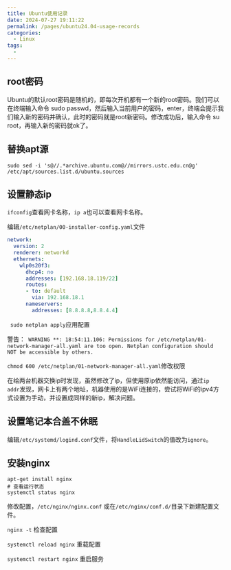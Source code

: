 ```yaml
---
title: Ubuntu使用记录
date: 2024-07-27 19:11:22
permalink: /pages/ubuntu24.04-usage-records
categories:
  - Linux
tags:
  - 
---
```


## root密码
Ubuntu的默认root密码是随机的，即每次开机都有一个新的root密码。我们可以在终端输入命令 sudo passwd，然后输入当前用户的密码，enter，终端会提示我们输入新的密码并确认，此时的密码就是root新密码。修改成功后，输入命令 su root，再输入新的密码就ok了。


## 替换apt源

```shell
sudo sed -i 's@//.*archive.ubuntu.com@//mirrors.ustc.edu.cn@g'  /etc/apt/sources.list.d/ubuntu.sources
```


## 设置静态ip

`ifconfig`查看网卡名称，`ip a`也可以查看网卡名称。

编辑`/etc/netplan/00-installer-config.yaml`文件
```yaml
network:
  version: 2
  renderer: networkd
  ethernets:
    wlp0s20f3:
      dhcp4: no
      addresses: [192.168.18.119/22]
      routes:
      - to: default
        via: 192.168.18.1
      nameservers:
        addresses: [8.8.8.8,8.8.4.4]
```

` sudo netplan apply`应用配置

警告：` WARNING **: 18:54:11.106: Permissions for /etc/netplan/01-network-manager-all.yaml are too open. Netplan configuration should NOT be accessible by others.`

`chmod 600 /etc/netplan/01-network-manager-all.yaml`修改权限

在给两台机器交换ip时发现，虽然修改了ip，但使用原ip依然能访问，通过`ip addr`发现，网卡上有两个地址，机器使用的是WiFi连接的，尝试将WiFi的ipv4方式设置为手动，并设置成同样的新ip，解决问题。




## 设置笔记本合盖不休眠

编辑`/etc/systemd/logind.conf`文件，将`HandleLidSwitch`的值改为`ignore`。



## 安装nginx

```shell
apt-get install nginx
# 查看运行状态
systemctl status nginx
```

修改配置，`/etc/nginx/nginx.conf` 或在`/etc/nginx/conf.d/`目录下新建配置文件。

`nginx -t` 检查配置

`systemctl reload nginx` 重载配置

`systemctl restart nginx` 重启服务

